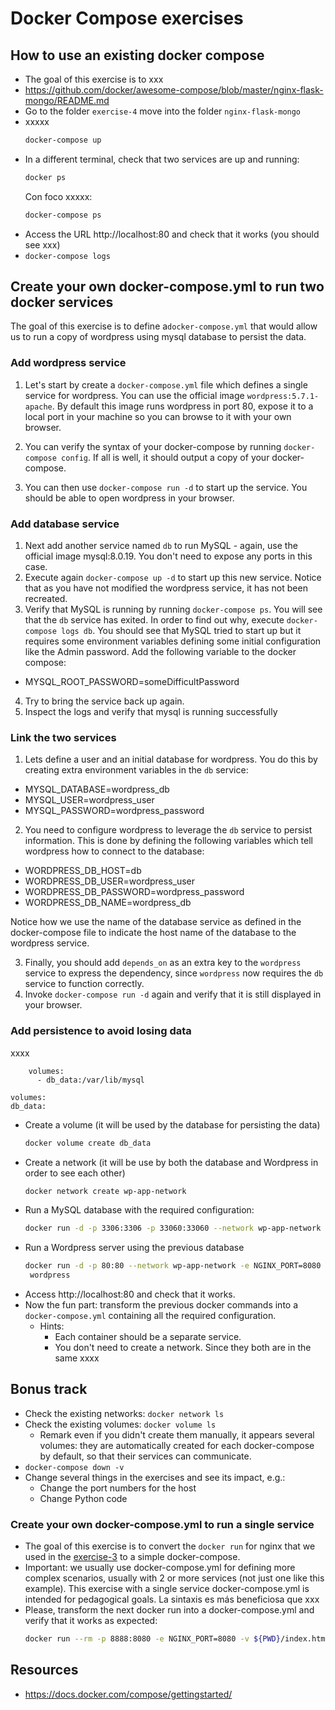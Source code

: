 # Docker Compose exercises

## How to use an existing docker compose

- The goal of this exercise is to xxx
- https://github.com/docker/awesome-compose/blob/master/nginx-flask-mongo/README.md
- Go to the folder `exercise-4` move into the folder `nginx-flask-mongo`
- xxxxx
  ```bash
  docker-compose up
  ```
- In a different terminal, check that two services are up and running:
  ```bash
  docker ps
  ```
  Con foco xxxxx:
  ```bash
  docker-compose ps
  ```
- Access the URL http://localhost:80 and check that it works (you should see xxx)
- `docker-compose logs`

##  Create your own docker-compose.yml to run two docker services

The goal of this exercise is to define a`docker-compose.yml` that would allow us to run a copy of wordpress using mysql database to persist the data.

### Add wordpress service
1. Let's start by create a `docker-compose.yml` file which defines a single service for wordpress. You can use the official image `wordpress:5.7.1-apache`. By default this image runs wordpress in port 80, expose it to a local port in your machine so you can browse to it with your own browser.

2. You can verify the syntax of your docker-compose by running `docker-compose config`. If all is well, it should output a copy of your docker-compose.
3. You can then use `docker-compose run -d` to start up the service. You should be able to open wordpress in your browser.

### Add database service
1. Next add another service named `db` to run MySQL - again, use the official image mysql:8.0.19. You don't need to expose any ports in this case.
2. Execute again `docker-compose up -d` to start up this new service. Notice that as you have not modified the wordpress service, it has not been recreated.
3. Verify that MySQL is running by running `docker-compose ps`. You will see that the `db` service has exited. In order to find out why, execute `docker-compose logs db`. You should see that MySQL tried to start up but it requires some environment variables defining some initial configuration like the Admin password. Add the following variable to the docker compose:
  - MYSQL_ROOT_PASSWORD=someDifficultPassword 
  
4. Try to bring the service back up again. 
5. Inspect the logs and verify that mysql is running successfully

### Link the two services
1. Lets define a user and an initial database for wordpress. You do this by creating extra environment variables in the `db` service:
  - MYSQL_DATABASE=wordpress_db
  - MYSQL_USER=wordpress_user
  - MYSQL_PASSWORD=wordpress_password

2. You need to configure wordpress to leverage the `db` service to persist information. This is done by defining the following variables which tell wordpress how to connect to the database:
  - WORDPRESS_DB_HOST=db 
  - WORDPRESS_DB_USER=wordpress_user
  - WORDPRESS_DB_PASSWORD=wordpress_password
  - WORDPRESS_DB_NAME=wordpress_db

Notice how we use the name of the database service as defined in the docker-compose file to indicate the host name of the database to the wordpress service.

3. Finally, you should add `depends_on` as an extra key to the `wordpress` service to express the dependency, since `wordpress` now requires the `db` service to function correctly.
4. Invoke `docker-compose run -d` again and verify that it is still displayed in your browser.

### Add persistence to avoid losing data
xxxx

```
    volumes:
      - db_data:/var/lib/mysql

volumes:
db_data:
```

- Create a volume (it will be used by the database for persisting the data)
  ```bash
  docker volume create db_data
  ```
- Create a network (it will be use by both the database and Wordpress in order to see each other)
  ```bash
  docker network create wp-app-network
  ```
- Run a MySQL database with the required configuration:
  ```bash
  docker run -d -p 3306:3306 -p 33060:33060 --network wp-app-network --network-alias db -e MYSQL_HOST=mysql -e MYSQL_ROOT_PASSWORD=somewordpress -e MYSQL_DATABASE=wordpress -e MYSQL_USER=wordpress -e MYSQL_PASSWORD=wordpress -v db_data:/var/lib/mysql mysql:8.0.19
  ```
- Run a Wordpress server using the previous database
  ```bash
  docker run -d -p 80:80 --network wp-app-network -e NGINX_PORT=8080 -e WORDPRESS_DB_HOST=db -e WORDPRESS_DB_USER=wordpress -e WORDPRESS_DB_PASSWORD=wordpress -e 
   wordpress
  ```
- Access http://localhost:80 and check that it works.
- Now the fun part: transform the previous docker commands into a `docker-compose.yml` containing all the required configuration.
  - Hints:
    - Each container should be a separate service.
    - You don't need to create a network. Since they both are in the same xxxx

## Bonus track

- Check the existing networks: `docker network ls`
- Check the existing volumes: `docker volume ls`
  - Remark even if you didn't create them manually, it appears several volumes: they are automatically created for each docker-compose by default, so that their services can communicate.
- `docker-compose down -v`
- Change several things in the exercises and see its impact, e.g.:
  - Change the port numbers for the host
  - Change Python code

### Create your own docker-compose.yml to run a single service

- The goal of this exercise is to convert the `docker run` for nginx that we used in the [exercise-3](exercise-3-ports-envs-volumes.md) to a simple docker-compose.
- Important: we usually use docker-compose.yml for defining more complex scenarios, usually with 2 or more services (not just one like this example). This exercise with a single service docker-compose.yml is intended for pedagogical goals. La sintaxis es más beneficiosa que xxx
- Please, transform the next docker run into a docker-compose.yml and verify that it works as expected:
  ```bash
  docker run --rm -p 8888:8080 -e NGINX_PORT=8080 -v ${PWD}/index.html:/usr/share/nginx/html/index.html -v ${PWD}/conf:/etc/nginx/templates nginx
  ```


## Resources

- https://docs.docker.com/compose/gettingstarted/
